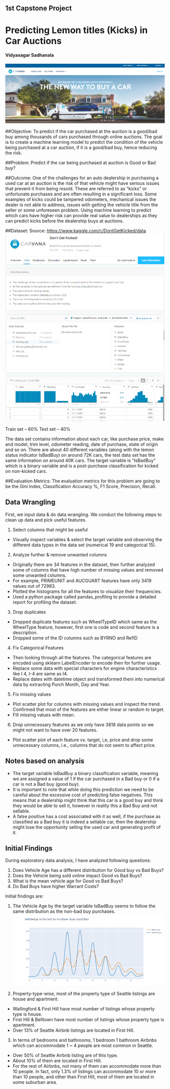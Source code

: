 ## 1st Capstone Project

# Predicting Lemon titles (Kicks) in Car Auctions

#### Vidyasagar Sadhanala


![Home]( https://github.com/vidyasagarsadhanala/carvana_lemons/blob/master/images/carvana-header.png)

##Objective:
To predict if the car purchased at the auction is a good/bad buy among thousands of cars purchased through online auctions. The goal is to create a machine learning model to predict the condition of the vehicle being purchased at a car auction, if it is a good/bad buy, hence reducing the risk.  

##Problem:
Predict if the car being purchased at auction is Good or Bad buy?

##Outcome:
One of the challenges for an auto dealership in purchasing a used car at an auction is the risk of that vehicle might have serious issues that prevent it from being resold. These are referred to as “kicks” or unfortunate purchases and are often resulting in a significant loss. Some examples of kicks could be tampered odometers, mechanical issues the dealer is not able to address, issues with getting the vehicle title from the seller or some unforeseen problem. Using machine learning to predict which cars have higher risk can provide real value to dealerships as they can predict kicks before the dealership buys at auctions.

##Dataset:
Source: https://www.kaggle.com/c/DontGetKicked/data
![Kaggle](https://github.com/vidyasagarsadhanala/carvana_lemons/blob/master/images/kaggle_intro.PNG)





Train set – 60%
Test set – 40%

The data set contains information about each car, like purchase price, make and model, trim level, odometer reading, date of purchase, state of origin and so on. There are about 40 different variables (along with the lemon status indicator IsBadBuy) on around 72K cars, the test data set has the same information on around 40K cars. The target variable is “IsBadBuy” which is a binary variable and is a post-purchase classification for kicked on non-kicked cars.

##Evaluation Metrics:
The evaluation metrics for this problem are going to be the Gini Index, Classification Accuracy %, F1 Score, Precision, Recall.


## Data Wrangling
First, we input data & do data wrangling. We conduct the following steps to clean up data and pick useful features.

1. Select columns that might be useful
 * Visually inspect variables & select the target variable and observing the different data types in the data set (numerical 19 and categorical 15).
2. Analyze further & remove unwanted columns
 * Originally there are 34 features in the dataset, then further analyzed some of columns that have high number of missing values and removed some unwanted columns.
 * For example, PRIMEUNIT and AUCGUART features have only 3419 values out of 72983.
 * Plotted the histograms for all the features to visualize their frequencies.
 * Used a python package called pandas_profiling to provide a detailed report for profiling the dataset.
3. Drop duplicates
 * Dropped duplicate features such as WheelTypeID which same as the WheelType feature, however, first one is code and second feature is a description.
 * Dropped some of the ID columns such as BYRNO and RefID
4. Fix Categorical Features
 * Then looking through all the features. The categorical features are encoded using sklearn LabelEncoder to encode then for further usage.
 * Replace some data with special characters for engine characteristics like I 4, I-4 are same as I4.
 * Replace dates with datetime object and transformed them into numerical data by extracting Purch Month, Day and Year.
5. Fix missing values
 * Plot scatter plot for columns with missing values and inspect the trend. Confirmed that most of the features are either linear or random to target. 
 * Fill missing values with mean.
6. Drop unnecessary features as we only have 3818 data points so we might not want to have over 20 features.
 * Plot scatter plot of each feature vs. target, i,e, price and drop some unnecessary columns, i.e., columns that do not seem to affect price.
## Notes based on analysis
*  The target variable IsBadBuy a binary classification variable, meaning we are assigned a value of 1 if the car purchased in a Bad buy or 0 if a car is not a Bad buy (good buy).
* It is important to note that while doing this prediction we need to be careful about the excessive cost of predicting false negatives. This means that a dealership might think that this car is a good buy and think they would be able to sell it, however in reality this a Bad Buy and not sellable.
* A false positive has a cost associated with it as well, if the purchase as classified as a Bad buy it is indeed a sellable car, then the dealership might lose the opportunity selling the used car and generating profit of it.

## Initial Findings
During exploratory data analysis, I have analyzed following questions:

1. Does Vehicle Age has a different distribution for Good buy vs Bad Buys?
2. Does the Vehicle being sold online impact Good vs Bad Buys?
3. What is the mean vehicle age for Good vs Bad Buys?
4. Do Bad Buys have higher Warrant Costs?

Initial findings are:

1. The Vehicle Age by the target variable IsBadBuy seems to follow the same distribution as the non-bad buy purchases.
![Question1]( https://github.com/vidyasagarsadhanala/carvana_lemons/blob/master/images/q1.PNG)
 
2. Property-type-wise, most of the property type of Seattle listings are house and apartment.
 - Wallingford & First Hill have most number of listings whose property type is house.
 - First Hill & Belltown have most number of listings whose property type is apartment.
 - Over 13% of Seattle Airbnb listings are located in First Hill.
3. In terms of bedrooms and bathrooms, 1 bedroom 1 bathroom Airbnbs which can accommodate 1 ~ 4 people are most common in Seattle.
 - Over 50% of Seattle Airbnb listing are of this type.
 - About 10% of them are located in First Hill.
 - For the rest of Airbnbs, not many of them can accommodate more than 10 people. In fact, only 1.3% of listings can accommodate 10 or more than 10 people, and other than First Hill, most of them are located in some suburban area.

